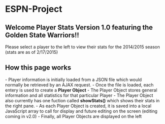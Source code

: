 # ESPN-Project
<h2>Welcome Player Stats Version 1.0 featuring the Golden State Warriors!!</h2>
Please select a player to the left to view their stats for the 2014/2015 season (stats are as of 2/17/2015)

<h2>How this page works</h2>
 - Player information is initially loaded from a JSON file which would normally be retrieved by an AJAX request.
 - Once the file is loaded, each entery is used to create a <strong>Player Object</strong>
 - The Player Object stores general information and all statistics for that particular Player
 - The Player Object also currently has one fuction called <strong>showStats()</strong> which shows their stats in the right pane.
 - As each Player Object is created, it is saved into a local JavaScript array to call for display and future editing on the screen (editing coming in v2.0)
 - Finally, all Player Objects are displayed on the left
